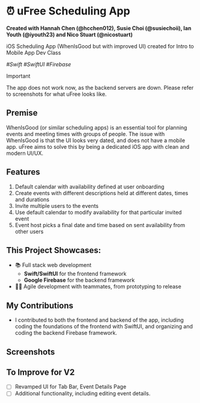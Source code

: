 # ⏰ uFree Scheduling App

**Created with Hannah Chen \(@hcchen012\), Susie Choi \(@susiechoii\), Ian Youth \(@iyouth23\) and Nico Stuart \(@nicostuart\)**

iOS Scheduling App (WhenIsGood but with improved UI) created for Intro to Mobile App Dev Class

_\#Swift \#SwiftUI \#Firebase_ 

> [!IMPORTANT]
> The app does not work now, as the backend servers are down. Please refer to screenshots for what uFree looks like.

## Premise
WhenIsGood (or similar scheduling apps) is an essential tool for planning events and meeting times with groups of people. The issue with WhenIsGood is that the UI looks very dated, and does not have a mobile app. uFree aims to solve this by being a dedicated iOS app with clean and modern UI/UX.

## Features
1. Default calendar with availability defined at user onboarding 
2. Create events with different descriptions held at different dates, times and durations
3. Invite multiple users to the events
4. Use default calendar to modify availability for that particular invited event
5. Event host picks a final date and time based on sent availability from other users

## This Project Showcases:
- 📚 Full stack web development
  - **Swift/SwiftUI** for the frontend framework
  - **Google Firebase** for the backend framework
- 🏃‍♂️ Agile development with teammates, from prototyping to release

## My Contributions
- I contributed to both the frontend and backend of the app, including coding the foundations of the frontend with SwiftUI, and organizing and coding the backend Firebase framework.

## Screenshots

## To Improve for V2
- [ ] Revamped UI for Tab Bar, Event Details Page
- [ ] Additional functionality, including editing event details.
